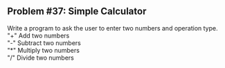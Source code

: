 ## Problem #37: Simple Calculator

Write a program to ask the user to enter two numbers and operation type.
<br>"+" Add two numbers
<br>"-" Subtract two numbers
<br>"\*" Multiply two numbers
<br>"/" Divide two numbers
